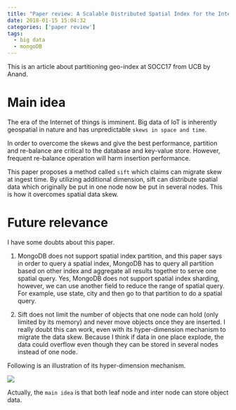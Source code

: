 ```yaml
---
title: "Paper review: A Scalable Distributed Spatial Index for the Internet-of-Things"
date: 2018-01-15 15:04:32
categories: ['paper review']
tags:
  - big data
  - mongoDB
---
```

This is an article about partitioning geo-index at SOCC17 from UCB by Anand.

# Main idea
The era of the Internet of things is imminent. Big data of IoT is inherently geospatial in nature and has unpredictable `skews in space and time`.

In order to overcome the skews and give the best performance, partition and re-balance are critical to the database and key-value store. However, frequent re-balance operation will harm insertion performance.
<!-- more -->
This paper proposes a method called `sift` which claims can migrate skew at ingest time. By utilizing additional dimension, sift can distribute spatial data which originally be put in one node now be put in several nodes. This is how it overcomes spatial data skew.

# Future relevance
I have some doubts about this paper.
1. MongoDB does not support spatial index partition, and this paper says in order to query a spatial index, MongoDB has to query all partition based on other index and aggregate all results together to serve one spatial query.
Yes, MongoDB does not support spatial index sharding, however, we can use another field to reduce the range of spatial query. For example, use state, city and then go to that partition to do a spatial query.

2. Sift does not limit the number of objects that one node can hold (only limited by its memory) and never move objects once they are inserted. I really doubt this can work, even with its hyper-dimension mechanism to migrate the data skew. Because I think if data in one place explode, the data could overflow even though they can be stored in several nodes instead of one node.

Following is an illustration of its hyper-dimension mechanism.

![](1.png)

Actually, the `main idea` is that both leaf node and inter node can store object data.
